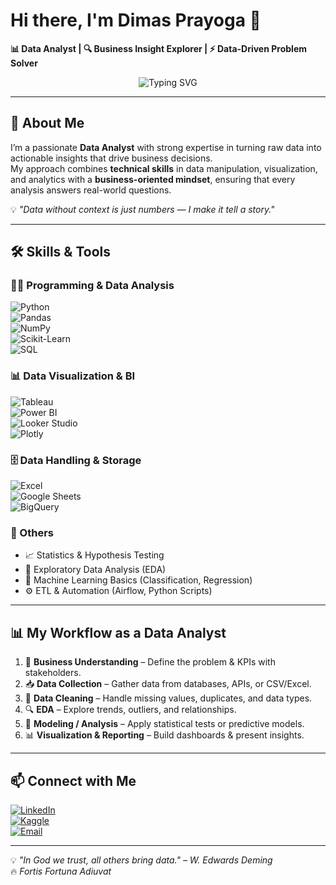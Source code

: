 # Hi there, I'm Dimas Prayoga 👋  
**📊 Data Analyst | 🔍 Business Insight Explorer | ⚡ Data-Driven Problem Solver**

<p align="center">
  <img src="https://readme-typing-svg.demolab.com?font=Inter&weight=600&size=28&pause=1200&color=00BFA6&center=true&vCenter=true&width=700&lines=Dimas+Prayoga+%7C+Data+Analyst;Turning+data+into+business+impact;EDA+%7C+BI+Dashboard+%7C+ML+Basics" alt="Typing SVG" />
</p>

---

## 🚀 About Me  
I’m a passionate **Data Analyst** with strong expertise in turning raw data into actionable insights that drive business decisions.  
My approach combines **technical skills** in data manipulation, visualization, and analytics with a **business-oriented mindset**, ensuring that every analysis answers real-world questions.  

💡 *"Data without context is just numbers — I make it tell a story."*  

---

## 🛠 Skills & Tools  

### 👨‍💻 Programming & Data Analysis  
![Python](https://img.shields.io/badge/Python-3.9-blue?logo=python)  
![Pandas](https://img.shields.io/badge/Pandas-Data%20Wrangling-purple?logo=pandas)  
![NumPy](https://img.shields.io/badge/Numpy-Linear%20Algebra-orange?logo=numpy)  
![Scikit-Learn](https://img.shields.io/badge/ScikitLearn-ML-yellow?logo=scikitlearn)  
![SQL](https://img.shields.io/badge/SQL-PostgreSQL%20%7C%20MySQL%20%7C%20BigQuery-blue?logo=postgresql)  

### 📊 Data Visualization & BI  
![Tableau](https://img.shields.io/badge/Tableau-Dashboard-blue?logo=tableau)  
![Power BI](https://img.shields.io/badge/PowerBI-Business%20Intelligence-yellow?logo=powerbi)  
![Looker Studio](https://img.shields.io/badge/LookerStudio-Visualization-orange?logo=google)  
![Plotly](https://img.shields.io/badge/Plotly-Interactive%20Charts-green?logo=plotly)  

### 🗄️ Data Handling & Storage  
![Excel](https://img.shields.io/badge/Excel-Advanced%20Formulas%20%7C%20Pivot-yellowgreen?logo=microsoft-excel)  
![Google Sheets](https://img.shields.io/badge/Google%20Sheets-Data%20Handling-lightgreen?logo=googlesheets)  
![BigQuery](https://img.shields.io/badge/BigQuery-Data%20Warehouse-blue?logo=googlecloud)  

### 🔬 Others  
- 📈 Statistics & Hypothesis Testing  
- 🧹 Exploratory Data Analysis (EDA)  
- 🤖 Machine Learning Basics (Classification, Regression)  
- ⚙️ ETL & Automation (Airflow, Python Scripts)  

---

## 📊 My Workflow as a Data Analyst  

1. 🧭 **Business Understanding** – Define the problem & KPIs with stakeholders.  
2. 📥 **Data Collection** – Gather data from databases, APIs, or CSV/Excel.  
3. 🧹 **Data Cleaning** – Handle missing values, duplicates, and data types.  
4. 🔍 **EDA** – Explore trends, outliers, and relationships.  
5. 🤖 **Modeling / Analysis** – Apply statistical tests or predictive models.  
6. 📊 **Visualization & Reporting** – Build dashboards & present insights.  

---

## 📫 Connect with Me  

[![LinkedIn](https://img.shields.io/badge/LinkedIn-Dimas%20Prayoga-blue?logo=linkedin)](https://www.linkedin.com/in/dimas-prayogaa/)  
[![Kaggle](https://img.shields.io/badge/Kaggle-Dimas%20Prayoga-blue?logo=kaggle)](https://www.kaggle.com/dimasprayoga)  
[![Email](https://img.shields.io/badge/Email-dimassprayoga08%40gmail.com-red?logo=gmail)](mailto:dimassprayoga08@gmail.com)  

---

💡 *"In God we trust, all others bring data." – W. Edwards Deming*  
🔥 *Fortis Fortuna Adiuvat*  
